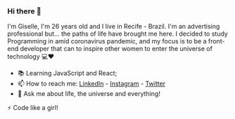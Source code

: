 ### Hi there 👋

I'm Giselle, I'm 26 years old and I live in Recife - Brazil. I'm an advertising professional but... the paths of life have brought me here. I decided to study Programming in amid coronavirus pandemic, and my focus is to be a front-end developer that can to inspire other women to enter the universe of technology 💻❤️

- 📚 Learning JavaScript and React;
- 📫 How to reach me: [LinkedIn](https://www.linkedin.com/in/gisellecaroline/) - [Instagram](https://instagram.com/gisellecarolinne) - [Twitter](https://twitter.com/scarabeusacer)
- 💬 Ask me about life, the universe and everything!

⚡ Code like a girl!
